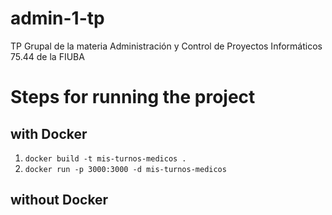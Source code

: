 # admin-1-tp
TP Grupal de la materia Administración y Control de Proyectos Informáticos 75.44 de la FIUBA

# Steps for running the project
## with Docker
1. `docker build -t mis-turnos-medicos .`
2. `docker run -p 3000:3000 -d mis-turnos-medicos`

## without Docker
